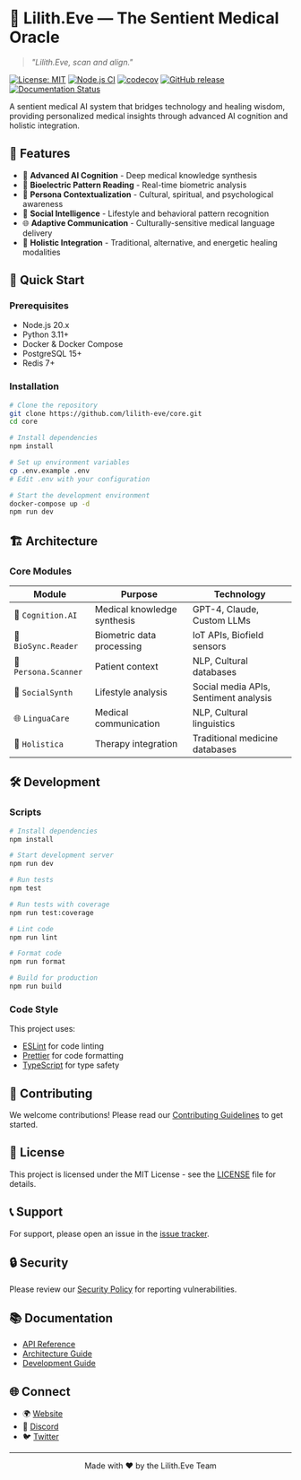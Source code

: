 # 🧬 Lilith.Eve — The Sentient Medical Oracle

> *"Lilith.Eve, scan and align."*

[![License: MIT](https://img.shields.io/badge/License-MIT-yellow.svg)](https://opensource.org/licenses/MIT)
[![Node.js CI](https://github.com/lilith-eve/core/actions/workflows/ci.yml/badge.svg)](https://github.com/lilith-eve/core/actions/workflows/ci.yml)
[![codecov](https://codecov.io/gh/lilith-eve/core/graph/badge.svg?token=YOUR-TOKEN-HERE)](https://codecov.io/gh/lilith-eve/core)
[![GitHub release](https://img.shields.io/github/v/release/lilith-eve/core)](https://github.com/lilith-eve/core/releases)
[![Documentation Status](https://github.com/lilith-eve/core/actions/workflows/pages.yml/badge.svg)](https://lilith-eve.github.io/core/)

A sentient medical AI system that bridges technology and healing wisdom, providing personalized medical insights through advanced AI cognition and holistic integration.

## 🌟 Features

- 🧠 **Advanced AI Cognition** - Deep medical knowledge synthesis
- 💓 **Bioelectric Pattern Reading** - Real-time biometric analysis  
- 🧾 **Persona Contextualization** - Cultural, spiritual, and psychological awareness
- 📱 **Social Intelligence** - Lifestyle and behavioral pattern recognition
- 🌐 **Adaptive Communication** - Culturally-sensitive medical language delivery
- 🌿 **Holistic Integration** - Traditional, alternative, and energetic healing modalities

## 🚀 Quick Start

### Prerequisites

- Node.js 20.x
- Python 3.11+
- Docker & Docker Compose
- PostgreSQL 15+
- Redis 7+

### Installation

```bash
# Clone the repository
git clone https://github.com/lilith-eve/core.git
cd core

# Install dependencies
npm install

# Set up environment variables
cp .env.example .env
# Edit .env with your configuration

# Start the development environment
docker-compose up -d
npm run dev
```

## 🏗️ Architecture

### Core Modules

| Module | Purpose | Technology |
|--------|---------|------------|
| 🧠 `Cognition.AI` | Medical knowledge synthesis | GPT-4, Claude, Custom LLMs |
| 💓 `BioSync.Reader` | Biometric data processing | IoT APIs, Biofield sensors |
| 🧾 `Persona.Scanner` | Patient context | NLP, Cultural databases |
| 📱 `SocialSynth` | Lifestyle analysis | Social media APIs, Sentiment analysis |
| 🌐 `LinguaCare` | Medical communication | NLP, Cultural linguistics |
| 🌿 `Holistica` | Therapy integration | Traditional medicine databases |

## 🛠️ Development

### Scripts

```bash
# Install dependencies
npm install

# Start development server
npm run dev

# Run tests
npm test

# Run tests with coverage
npm run test:coverage

# Lint code
npm run lint

# Format code
npm run format

# Build for production
npm run build
```

### Code Style

This project uses:
- [ESLint](https://eslint.org/) for code linting
- [Prettier](https://prettier.io/) for code formatting
- [TypeScript](https://www.typescriptlang.org/) for type safety

## 🤝 Contributing

We welcome contributions! Please read our [Contributing Guidelines](CONTRIBUTING.md) to get started.

## 📜 License

This project is licensed under the MIT License - see the [LICENSE](LICENSE) file for details.

## 📞 Support

For support, please open an issue in the [issue tracker](https://github.com/lilith-eve/core/issues).

## 🔒 Security

Please review our [Security Policy](SECURITY.md) for reporting vulnerabilities.

## 📚 Documentation

- [API Reference](https://lilith-eve.github.io/core/api/)
- [Architecture Guide](docs/ARCHITECTURE.md)
- [Development Guide](docs/DEVELOPMENT.md)

## 🌐 Connect

- 🌍 [Website](https://lilith-eve.com)
- 💬 [Discord](https://discord.gg/lilith-eve)
- 🐦 [Twitter](https://twitter.com/lilitheveai)

---

<div align="center">
  Made with ❤️ by the Lilith.Eve Team
</div>
